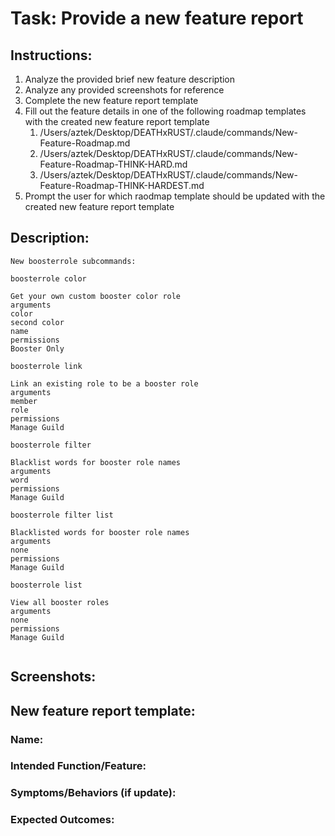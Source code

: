 # Task: Provide a new feature report



## Instructions:

1. Analyze the provided brief new feature description
2. Analyze any provided screenshots for reference
3. Complete the new feature report template
4. Fill out the feature details in one of the following roadmap templates with the created new feature report template
   1. /Users/aztek/Desktop/DEATHxRUST/.claude/commands/New-Feature-Roadmap.md
   1. /Users/aztek/Desktop/DEATHxRUST/.claude/commands/New-Feature-Roadmap-THINK-HARD.md
   1. /Users/aztek/Desktop/DEATHxRUST/.claude/commands/New-Feature-Roadmap-THINK-HARDEST.md
5. Prompt the user for which raodmap template should be updated with the created new feature report template




## Description:

```
New boosterrole subcommands:

boosterrole color

Get your own custom booster color role
arguments
color
second color
name
permissions
Booster Only

boosterrole link

Link an existing role to be a booster role
arguments
member
role
permissions
Manage Guild

boosterrole filter

Blacklist words for booster role names
arguments
word
permissions
Manage Guild

boosterrole filter list

Blacklisted words for booster role names
arguments
none
permissions
Manage Guild

boosterrole list

View all booster roles
arguments
none
permissions
Manage Guild


```



## Screenshots:



## New feature report template:



### Name:



### Intended Function/Feature:



### Symptoms/Behaviors (if update):



### Expected Outcomes:

